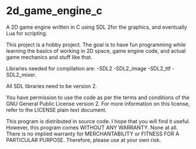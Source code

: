 # 2d_game_engine_c
A 2D game engine written in C using SDL 2for the graphics, 
and eventually Lua for scripting.

This project is a hobby project. The goal is to
have fun programming while learning the basics 
of working in 2D space, game engine code, and 
actual game mechanics and stuff like that. 

Libraries needed for compilation are:
-SDL2 
-SDL2_image
-SDL2_ttf
-SDL2_mixer.

All SDL libraries need to be version 2.

You have permission to use the code as per the terms 
and conditions of the GNU General Public License version 2.
For more information on this license, refer to the LICENSE
plain text document.

This program is distributed in source code. I hope that you 
will find it useful. However, this program comes WITHOUT 
ANY WARRANTY. None at all. There is no implied warranty
for MERCHANTABILITY or FITNESS FOR A PARTICULAR PURPOSE. 
Therefore, please use at your own risk. 
